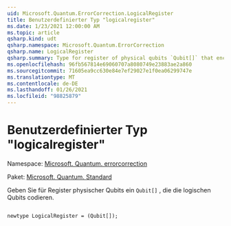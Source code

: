 ```yaml
---
uid: Microsoft.Quantum.ErrorCorrection.LogicalRegister
title: Benutzerdefinierter Typ "logicalregister"
ms.date: 1/23/2021 12:00:00 AM
ms.topic: article
qsharp.kind: udt
qsharp.namespace: Microsoft.Quantum.ErrorCorrection
qsharp.name: LogicalRegister
qsharp.summary: Type for register of physical qubits `Qubit[]` that encode the logical qubits.
ms.openlocfilehash: 96fb567814e69060707a8080749e23883ae2a860
ms.sourcegitcommit: 71605ea9cc630e84e7ef29027e1f0ea06299747e
ms.translationtype: MT
ms.contentlocale: de-DE
ms.lasthandoff: 01/26/2021
ms.locfileid: "98825879"
---
```

# <a name="logicalregister-user-defined-type"></a>Benutzerdefinierter Typ "logicalregister"

Namespace: [Microsoft. Quantum. errorcorrection](xref:Microsoft.Quantum.ErrorCorrection)

Paket: [Microsoft. Quantum. Standard](https://nuget.org/packages/Microsoft.Quantum.Standard)


Geben Sie für Register physischer Qubits ein `Qubit[]` , die die logischen Qubits codieren.

```qsharp

newtype LogicalRegister = (Qubit[]);
```

